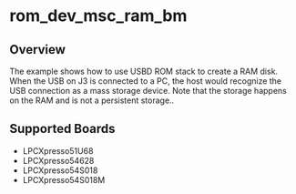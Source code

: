 # rom_dev_msc_ram_bm

## Overview

The example shows how to use USBD ROM stack to create a RAM disk. When the USB
on J3 is connected to a PC, the host would recognize the USB connection as a
mass storage device. Note that the storage happens on the RAM and is not a
persistent storage..

## Supported Boards
- LPCXpresso51U68
- LPCXpresso54628
- LPCXpresso54S018
- LPCXpresso54S018M

